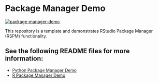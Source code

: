 # Package Manager Demo

[![package-manager-demo](https://github.com/rstudio/package-manager-demo/actions/workflows/package-manager-demo.yml/badge.svg)](https://github.com/rstudio/package-manager-demo/actions/workflows/package-manager-demo.yml)

This repository is a template and demonstrates RStudio Package Manager (RSPM) functionality. 

See the following README files for more information:
- 
- [Python Package Manager Demo](python-package-manager-demo/README.md)
- [R Package Manager Demo](r-package-manager-demo/README.md)
